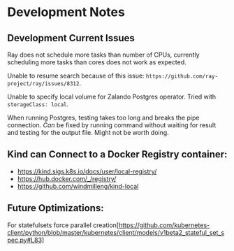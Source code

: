 # Development Notes

## Development Current Issues

Ray does not schedule more tasks than number of CPUs, currently scheduling more tasks than cores does not work as expected.

Unable to resume search because of this issue: `https://github.com/ray-project/ray/issues/8312`.

Unable to specify local volume for Zalando Postgres operator. Tried with `storageClass: local`.

When running Postgres, testing takes too long and breaks the pipe connection. *Can* be fixed by running command without waiting for result and testing for the output file. Might not be worth doing.

## Kind can Connect to a Docker Registry container:
- https://kind.sigs.k8s.io/docs/user/local-registry/
- https://hub.docker.com/_/registry/
- https://github.com/windmilleng/kind-local

## Future Optimizations:

For statefulsets force parallel creation[https://github.com/kubernetes-client/python/blob/master/kubernetes/client/models/v1beta2_stateful_set_spec.py#L83]
